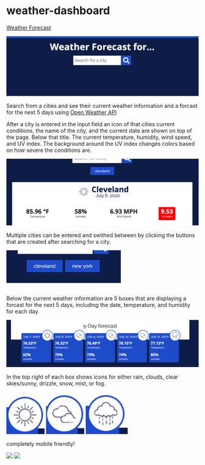 # weather-dashboard

[Weather Forecast](https://mdgragg.github.io/weather-dashboard/) 

<img src="https://raw.githubusercontent.com/mdgragg/weather-dashboard/master/assets/images/screenshots/1.png" width="600" />

Search from a cities and see their current weather information and a forcast for the next 5 days using [Open Weather API](https://openweathermap.org/api) 

After a city is entered in the input field an icon of that cities current conditions, the name of the city, and the current date are shown on top of the page. Below that title. The current temperature, humidity, wind speed, and UV index. The background around the UV index changes colors based on how severe the conditions are.

<img src="https://raw.githubusercontent.com/mdgragg/weather-dashboard/master/assets/images/screenshots/3.png" width="600" />

Multiple cities can be entered and swithed between by clicking the buttons that are created after searching for a city.

<img src="https://raw.githubusercontent.com/mdgragg/weather-dashboard/master/assets/images/screenshots/4.png" width="300" />

Below the current weather information are 5 boxes that are displaying a forcast for the next 5 days, including the date, temperature, and humidity for each day.

<img src="https://raw.githubusercontent.com/mdgragg/weather-dashboard/master/assets/images/screenshots/5.png" width="600"  /> 

In the top right of each box shows icons for either rain, clouds, clear skies/sunny, drizzle, snow, mist, or fog.

<img src="https://raw.githubusercontent.com/mdgragg/weather-dashboard/master/assets/images/screenshots/6.png" width="100"  /> <img src="https://raw.githubusercontent.com/mdgragg/weather-dashboard/master/assets/images/screenshots/7.png" width="100" /> <img src="https://raw.githubusercontent.com/mdgragg/weather-dashboard/master/assets/images/screenshots/8.png" width="110" />

completely mobile friendly!

<img src="https://raw.githubusercontent.com/mdgragg/weather-dashboard/master/assets/images/screenshots/9.png" width="100" /> <img src="https://raw.githubusercontent.com/mdgragg/weather-dashboard/master/assets/images/screenshots/10.png" width="100" />
